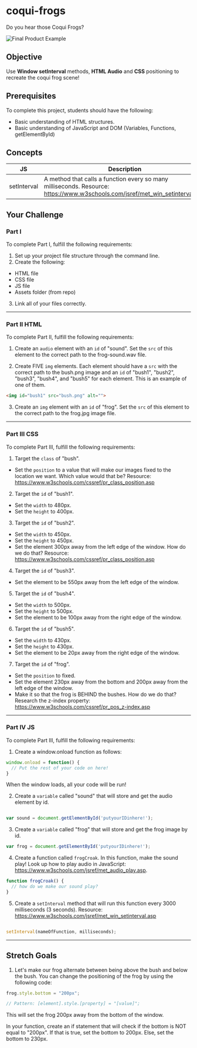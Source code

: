 # coqui-frogs

Do you hear those Coqui Frogs?

![Final Product Example](https://github.com/junior-devleague/coqui-frogs/blob/master/assets/example.png)

## Objective

Use **Window setInterval** methods, **HTML Audio** and **CSS** positioning to recreate the coqui frog scene!

## Prerequisites

To complete this project, students should have the following:
* Basic understanding of HTML structures.
* Basic understanding of JavaScript and DOM (Variables, Functions, getElementById)

## Concepts

JS | Description
---| -----------
setInterval | A method that calls a function every so many milliseconds. Resource: https://www.w3schools.com/jsref/met_win_setinterval.asp

## Your Challenge

### Part I

To complete Part I, fulfill the following requirements:
1. Set up your project file structure through the command line.
2. Create the following:
* HTML file
* CSS file
* JS file
* Assets folder (from repo)
3. Link all of your files correctly.

---

### Part II HTML

To complete Part II, fulfill the following requirements:

1. Create an ```audio``` element with an ```id``` of "sound". Set the ```src``` of this element to the correct path to the frog-sound.wav file.

2. Create FIVE ```img``` elements. Each element should have a ```src``` with the correct path to the bush.png image and an ```id``` of "bush1", "bush2", "bush3", "bush4", and "bush5" for each element. This is an example of one of them.

``` html
<img id="bush1" src="bush.png" alt="">
```

3. Create an ```img``` element with an ```id``` of "frog". Set the ```src``` of this element to the correct path to the frog.jpg image file.

---

### Part III CSS

To complete Part III, fulfill the following requirements:
1. Target the ```class``` of "bush".
* Set the ```position``` to a value that will make our images fixed to the location we want. Which value would that be? Resource: https://www.w3schools.com/cssref/pr_class_position.asp

2. Target the ```id``` of "bush1".
* Set the ```width``` to 480px.
* Set the ```height``` to 400px.

3. Target the ```id``` of "bush2".
* Set the ```width``` to 450px.
* Set the ```height``` to 450px.
* Set the element 300px away from the left edge of the window. How do we do that? Resource: https://www.w3schools.com/cssref/pr_class_position.asp

4. Target the ```id``` of "bush3".
* Set the element to be 550px away from the left edge of the window.

5. Target the ```id``` of "bush4".
* Set the ```width``` to 500px.
* Set the ```height``` to 500px.
* Set the element to be 100px away from the right edge of the window.

6. Target the ```id``` of "bush5".
* Set the ```width``` to 430px.
* Set the ```height``` to 430px.
* Set the element to be 20px away from the right edge of the window.

7. Target the ```id``` of "frog".
* Set the ```position``` to fixed.
* Set the element 230px away from the bottom and 200px away from the left edge of the window.
* Make it so that the frog is BEHIND the bushes. How do we do that? Research the z-index property: https://www.w3schools.com/cssref/pr_pos_z-index.asp

---

### Part IV JS

To complete Part III, fulfill the following requirements:
1. Create a window.onload function as follows:

``` javascript
window.onload = function() {
  // Put the rest of your code on here!
}
```
When the window loads, all your code will be run!

2. Create a ```variable``` called "sound" that will store and get the audio element by id.

``` JavaScript

var sound = document.getElementById('putyourIDinhere!');
```

3. Create a ```variable``` called "frog" that will store and get the frog image by id.

``` JavaScript
var frog = document.getElementById('putyourIDinhere!');
```

4. Create a function called ```frogCroak```. In this function, make the sound play! Look up how to play audio in JavaScript: https://www.w3schools.com/jsref/met_audio_play.asp.

``` JavaScript
function frogCroak() {
  // how do we make our sound play?
}

```

5. Create a ```setInterval``` method that will run this function every 3000 milliseconds (3 seconds). Resource: https://www.w3schools.com/jsref/met_win_setinterval.asp

``` JavaScript

setInterval(nameOfFunction, milliseconds); 
```
---

## Stretch Goals
1. Let's make our frog alternate between being above the bush and below the bush. You can change the positioning of the frog by using the following code:

``` javascript
frog.style.bottom = "200px";

// Pattern: [element].style.[property] = "[value]";
```
This will set the frog 200px away from the bottom of the window.

In your function, create an if statement that will check if the bottom is NOT equal to "200px". If that is true, set the bottom to 200px. Else, set the bottom to 230px.
